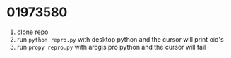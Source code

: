 # 01973580

1. clone repo
1. run `python repro.py` with desktop python and the cursor will print oid's
1. run `propy repro.py` with arcgis pro python and the cursor will fail
